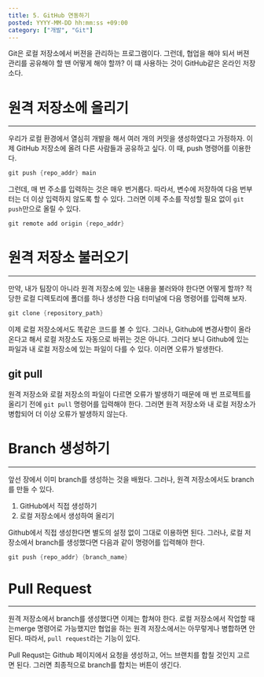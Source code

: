 ```yaml
---
title: 5. GitHub 연동하기
posted: YYYY-MM-DD hh:mm:ss +09:00
category: ["개발", "Git"]
---
```


Git은 로컬 저장소에서 버젼을 관리하는 프로그램이다. 그런데, 협업을 해야 되서 버젼 관리를 공유해야 할 땐 어떻게 해야 할까? 이 떄 사용하는 것이 GitHub같은 온라인 저장소다. 

# 원격 저장소에 올리기
---
우리가 로컬 환경에서 열심히 개발을 해서 여러 개의 커밋을 생성하였다고 가정하자. 이제 GitHub 저장소에 올려 다른 사람들과 공유하고 싶다. 이 때, push 명령어를 이용한다.
```c
git push {repo_addr} main
```

그런데, 매 번 주소를 입력하는 것은 매우 번거롭다. 따라서, 변수에 저장하여 다음 번부터는 더 이상 입력하지 않도록 할 수 있다. 그러면 이제 주소를 작성할 필요 없이 `git push`만으로 올릴 수 있다.
```c
git remote add origin {repo_addr}
```

# 원격 저장소 불러오기
---
만약, 내가 팀장이 아니라 원격 저장소에 있는 내용을 불러와야 한다면 어떻게 할까? 적당한 로컬 디렉토리에 폴더를 하나 생성한 다음 터미널에 다음 명령어를 입력해 보자.
```c
git clone {repository_path}
```

이제 로컬 저장소에서도 똑같은 코드를 볼 수 있다. 그러나, Github에 변경사항이 올라온다고 해서 로컬 저장소도 자동으로 바뀌는 것은 아니다. 그러다 보니 Github에 있는 파일과 내 로컬 저장소에 있는 파일이 다를 수 있다. 이러면 오류가 발생한다.

## git pull
원격 저장소와 로컬 저장소의 파일이 다르면 오류가 발생하기 때문에 매 번 프로젝트를 올리기 전에 `git pull` 명령어를 입력해야 한다. 그러면 원격 저장소와 내 로컬 저장소가 병합되어 더 이상 오류가 발생하지 않는다.

# Branch 생성하기
---
앞선 장에서 이미 branch를 생성하는 것을 배웠다. 그러나, 원격 저장소에서도 branch를 만들 수 있다.
1. GitHub에서 직접 생성하기
2. 로컬 저장소에서 생성하여 올리기

Github에서 직접 생성한다면 별도의 설정 없이 그대로 이용하면 된다. 그러나, 로컬 저장소에서 branch를 생성했다면 다음과 같이 명령어를 입력해야 한다.
```c
git push {repo_addr} {branch_name}
```

# Pull Request
---
원격 저장소에서 branch를 생성했다면 이제는 합쳐야 한다. 로컬 저장소에서 작업할 때는merge 명령어로 가능했지만 협업을 하는 원격 저장소에서는 아무렇게나 병합하면 안된다. 따라서, `pull request`라는 기능이 있다.

Pull Requst는 Github 페이지에서 요청을 생성하고, 어느 브랜치를 합칠 것인지 고르면 된다. 그러면 최종적으로 branch를 합치는 버튼이 생긴다.
